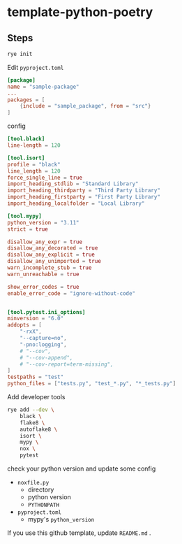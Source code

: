 # template-python-poetry

## Steps

```sh
rye init
```

Edit `pyproject.toml`

```toml
[package]
name = "sample-package"
...
packages = [
    {include = "sample_package", from = "src"}
]
```

config

```toml
[tool.black]
line-length = 120

[tool.isort]
profile = "black"
line_length = 120
force_single_line = true
import_heading_stdlib = "Standard Library"
import_heading_thirdparty = "Third Party Library"
import_heading_firstparty = "First Party Library"
import_heading_localfolder = "Local Library"

[tool.mypy]
python_version = "3.11"
strict = true

disallow_any_expr = true
disallow_any_decorated = true
disallow_any_explicit = true
disallow_any_unimported = true
warn_incomplete_stub = true
warn_unreachable = true

show_error_codes = true
enable_error_code = "ignore-without-code"


[tool.pytest.ini_options]
minversion = "6.0"
addopts = [
    "-rxX",
    "--capture=no",
    "-pno:logging",
    # "--cov",
    # "--cov-append",
    # "--cov-report=term-missing",
]
testpaths = "test"
python_files = ["tests.py", "test_*.py", "*_tests.py"]
```

Add developer tools

```sh
rye add --dev \
    black \
    flake8 \
    autoflake8 \
    isort \
    mypy \
    nox \
    pytest
```

check your python version and update some config

- `noxfile.py`
  - directory
  - python version
  - `PYTHONPATH`
- `pyproject.toml`
  - mypy's `python_version`

If you use this github template, update `README.md` .
